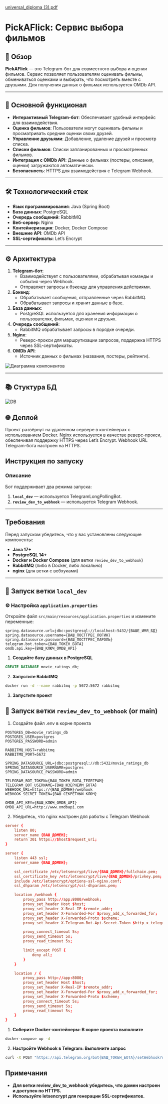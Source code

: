
[universal_diploma (3).pdf](https://github.com/user-attachments/files/21885126/universal_diploma.3.pdf)



# PickAFlick: Сервис выбора фильмов

## 📜 Обзор
**PickAFlick** — это Telegram-бот для совместного выбора и оценки фильмов. Сервис позволяет пользователям оценивать фильмы, обмениваться оценками и выбирать, что посмотреть вместе с друзьями. Для получения данных о фильмах используется OMDb API.

---

## 🚀 Основной функционал
- **Интерактивный Telegram-бот**: Обеспечивает удобный интерфейс для взаимодействия.
- **Оценка фильмов**: Пользователи могут оценивать фильмы и просматривать средние оценки своих друзей.
- **Управление друзьями**: Добавление, удаление друзей и просмотр списка.
- **Списки фильмов**: Списки запланированных и просмотренных фильмов.
- **Интеграция с OMDb API**: Данные о фильмах (постеры, описания, оценки) загружаются автоматически.
- **Безопасность**: HTTPS для взаимодействия с Telegram Webhook.

---

## 🛠 Технологический стек
- **Язык программирования**: Java (Spring Boot)
- **База данных**: PostgreSQL
- **Очередь сообщений**: RabbitMQ
- **Веб-сервер**: Nginx
- **Контейнеризация**: Docker, Docker Compose
- **Внешние API**: OMDb API
- **SSL-сертификаты**: Let’s Encrypt

---

## ⚙ Архитектура
1. **Telegram-бот**:
    - Взаимодействует с пользователями, обрабатывая команды и события через Webhook.
    - Отправляет запросы к бэкенду для управления действиями.
2. **Бэкенд**:
    - Обрабатывает сообщения, отправленные через RabbitMQ.
    - Обрабатывает запросы и хранит данные в базе.
3. **База данных**:
    - PostgreSQL используется для хранения информации о пользователях, фильмах, оценках и друзьях.
4. **Очередь сообщений**:
    - RabbitMQ обрабатывает запросы в порядке очереди.
5. **Nginx**:
    - Реверс-прокси для маршрутизации запросов, поддержка HTTPS через SSL-сертификаты.
6. **OMDb API**:
    - Источник данных о фильмах (названия, постеры, рейтинги).

![Диаграмма компонентов](https://github.com/user-attachments/assets/a3ef89e5-6d26-4017-9d6f-7b9b11c3d3d0)


---

## 📚 Стуктура БД

![DB](https://github.com/user-attachments/assets/df17e00f-660a-45d0-a910-30008585cd37)


## 🌐 Деплой
Проект развёрнут на удаленном сервере в контейнерах с использованием Docker. Nginx используется в качестве реверс-прокси, обеспечивая поддержку HTTPS через Let’s Encrypt. Webhook URL Telegram-бота настроен на HTTPS.

## Инструкция по запуску

### Описание
Бот поддерживает два режима запуска: 
1. **`local_dev`** — используется TelegramLongPollingBot.
2. **`review_dev_to_webhook`** — используется Telegram Webhook.

---

## Требования
Перед запуском убедитесь, что у вас установлены следующие компоненты:
- **Java 17+**
- **PostgreSQL 14+**
- **Docker и Docker Compose** (для ветки `review_dev_to_webhook`)
- **RabbitMQ** (либо в Docker, либо локально)
- **nginx** (для ветки с вебхуками)

---

## 🚀 Запуск ветки `local_dev`

### ⚙ Настройка `application.properties`
Откройте файл `src/main/resources/application.properties` и измените переменные:
```properties
spring.datasource.url=jdbc:postgresql://localhost:5432/{ВАШЕ_ИМЯ_БД}
spring.datasource.username={ВАШ_ПОСТГРЕС_ЛОГИН}
spring.datasource.password={ВАШ_ПОСТГРЕС_ПАРОЛЬ}
telegram.bot.token={ВАШ_ТОКЕН_БОТА}
omdb.api.key={ВАШ_КЛЮЧ_OMDB_API}
```

1. **Создайте базу данных в PostgreSQL**
```sql
CREATE DATABASE movie_ratings_db;
```
2. **Запустите RabbitMQ**
```bash
docker run -d --name rabbitmq -p 5672:5672 rabbitmq
```
3. **Запустите проект**

## 🚀 Запуск ветки `review_dev_to_webhook` (or main)
1. Создайте файл .env в корне проекта
```.env
POSTGRES_DB=movie_ratings_db
POSTGRES_USER=postgres
POSTGRES_PASSWORD=admin

RABBITMQ_HOST=rabbitmq
RABBITMQ_PORT=5672

SPRING_DATASOURCE_URL=jdbc:postgresql://db:5432/movie_ratings_db
SPRING_DATASOURCE_USERNAME=postgres
SPRING_DATASOURCE_PASSWORD=admin

TELEGRAM_BOT_TOKEN={ВАШ_ТОКЕН_БОТА_ТЕЛЕГРАМ}
TELEGRAM_BOT_USERNAME={ВАШ_ЮЗЕРНЕЙМ_БОТА}
WEBHOOK_URL=https://{ВАШ_ДОМЕН}/webhook
WEBHOOK_SECRET_TOKEN={ВАШ_СЕКРЕТНЫЙ_КЛЮЧ}

OMDB_API_KEY={ВАШ_КЛЮЧ_OMDB_API}
OMDB_API_URL=http://www.omdbapi.com
```
2. Убедитесь, что nginx настроен для работы с Telegram Webhook
```default.conf
server {
    listen 80;
    server_name {ВАШ_ДОМЕН};
    return 301 https://$host$request_uri;
}

server {
    listen 443 ssl;
    server_name {ВАШ_ДОМЕН};

    ssl_certificate /etc/letsencrypt/live/{ВАШ_ДОМЕН}/fullchain.pem;
    ssl_certificate_key /etc/letsencrypt/live/{ВАШ_ДОМЕН}/privkey.pem;
    include /etc/letsencrypt/options-ssl-nginx.conf;
    ssl_dhparam /etc/letsencrypt/ssl-dhparams.pem;

    location /webhook {
        proxy_pass http://app:8080/webhook;
        proxy_set_header Host $host;
        proxy_set_header X-Real-IP $remote_addr;
        proxy_set_header X-Forwarded-For $proxy_add_x_forwarded_for;
        proxy_set_header X-Forwarded-Proto $scheme;
        proxy_set_header X-Telegram-Bot-Api-Secret-Token $http_x_telegram_bot_api_secret_token;

        proxy_connect_timeout 5s;
        proxy_send_timeout 5s;
        proxy_read_timeout 5s;

        limit_except POST {
            deny all;
        }
    }

    location / {
        proxy_pass http://app:8080;
        proxy_set_header Host $host;
        proxy_set_header X-Real-IP $remote_addr;
        proxy_set_header X-Forwarded-For $proxy_add_x_forwarded_for;
        proxy_set_header X-Forwarded-Proto $scheme;
        proxy_connect_timeout 5s;
        proxy_send_timeout 5s;
        proxy_read_timeout 5s;
    }
}
```
1. **Соберите Docker-контейнеры: В корне проекта выполните**
```bash
docker-compose up -d
```
2. **Настройте Webhook в Telegram: Выполните запрос**
```bash
curl -X POST "https://api.telegram.org/bot{ВАШ_ТОКЕН_БОТА}/setWebhook?url={ВАШ_ДОМЕН}&secret_token={ВАШ_СЕКРЕТНЫЙ_КЛЮЧ}"
```

## Примечания
- **Для ветки review_dev_to_webhook убедитесь, что домен настроен и доступен по HTTPS.**
- **Используйте letsencrypt для генерации SSL-сертификатов.**
